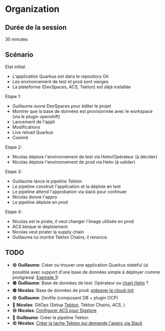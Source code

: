 # Organization

## Durée de la session

30 minutes

## Scénario

Etat initial:

* L'application Quarkus est dans le repository Git
* Les environnement de test et prod sont vierges
* La plateforme (DevSpaces, ACS, Tekton) est déjà installée

Etape 1:

* Guillaume ouvre DevSpaces pour éditer le projet
* Montrer que la base de données est provisionnée avec le workspace (via le plugin openshift)
* Lancement de l'appli
* Modifications
* Live reload Quarkus
* Commit

Etape 2:

* Nicolas déploie l'environnement de test via Helm/Opérateur (à décider)
* Nicolas déploie l'environnement de prod via Helm (à valider)

Etape 3:

* Guillaume lance le pipeline Tekton
* Le pipeline construit l'application et la déploie en test
* Le pipeline attend l'approbation via slack pour continuer
* Nicolas donne l'appro
* Le pipeline déploie en prod

Etape 4:

* Nicolas est le pirate, il veut changer l'image utilisée en prod
* ACS bloque le déploiement
* Nicolas veut pirater la supply chain
* Guillaume lui montre Tekton Chains, il renonce.

## TODO

* 🟢 **Guillaume**: Créer ou trouver une application Quarkus stateful (si possible avec support d'une base de données simple à déployer comme postgresql. [Exemple 1](https://github.com/nmasse-itix/demo-appdev))
* 🟠 **Guillaume**: Base de données de test: Opérateur ou [chart Helm](https://github.com/nmasse-itix/antennas-gitops) ?
* 🟠 **Nicolas**: Base de données de prod: [préparer le cloud-init](cloud-init/README.md)
* 🟢 **Guillaume**: Devfile (composant DB + plugin OCP)
* 🔴 **Nicolas**: GitOps (Setup [Tekton](https://github.com/nmasse-itix/demo-apimgmt/tree/gitops/infrastructure/templates), Tekton Chains, ACS, )
* 🟢 **Nicolas**: [Configurer ACS pour Sigstore](acs/README.md)
* 🔴 **Guillaume**: Créer le pipeline Tekton
* 🟢 **Nicolas**: [Créer la tache Tekton qui demande l'appro via Slack](tekton-appro/README.md)
